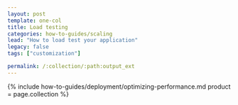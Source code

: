 ```yaml
---
layout: post
template: one-col
title: Load testing
categories: how-to-guides/scaling
lead: "How to load test your application"
legacy: false
tags: ["customization"]

permalink: /:collection/:path:output_ext
---
```

{% include how-to-guides/deployment/optimizing-performance.md product = page.collection %}